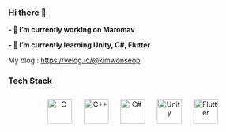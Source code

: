 ### Hi there 👋
**- 🔭 I’m currently working on Maromav**
          
**- 🌱 I’m currently learning Unity, C#, Flutter**

My blog : https://velog.io/@kimwonseop
     
### Tech Stack 
<!-- <img src="https://img.shields.io/badge/Unity-000000?style=flat-square&logo=Unity&logoColor=white"/></a>
<img src="https://img.shields.io/badge/CSharp-D467BA?style=flat-square&logo=CSharp&logoColor=white"/></a>
<img src="https://img.shields.io/badge/Flutter-8CC5EA?style=flat-square&logo=Flutter&logoColor=white"/></a>
<img src="https://img.shields.io/badge/Java-F17882?style=flat-square&logo=Java&logoColor=white"/></a>
<img src="https://img.shields.io/badge/C++-2E85BC?style=flat-square&logo=C%2B%2B&logoColor=white"/></a>
<img src="https://img.shields.io/badge/Arduino-45C8A5?style=flat-square&logo=Arduino&logoColor=white"/></a> -->

<div align="center">  
<img style="margin: 10px" src="https://profilinator.rishav.dev/skills-assets/c-original.svg" alt="C" height="50" />  
<img style="margin: 10px" src="https://profilinator.rishav.dev/skills-assets/cplusplus-original.svg" alt="C++" height="50" />  
<img style="margin: 10px" src="https://profilinator.rishav.dev/skills-assets/csharp-original.svg" alt="C#" height="50" />  
<img style="margin: 10px" src="https://profilinator.rishav.dev/skills-assets/unity.png" alt="Unity" height="50" />  
<img style="margin: 10px" src="https://profilinator.rishav.dev/skills-assets/flutterio-icon.svg" alt="Flutter" height="50" />  
</div>
 
<!--
**kimwonseop/kimwonseop** is a ✨ _special_ ✨ repository because its `README.md` (this file) appears on your GitHub profile.

Here are some ideas to get you started:

- 🔭 I’m currently working on ...  
- 🌱 I’m currently learning ...
- 👯 I’m looking to collaborate on ...
- 🤔 I’m looking for help with ...
- 💬 Ask me about ...
- 📫 How to reach me: ...
- 😄 Pronouns: ...
- ⚡ Fun fact: ...
-->
